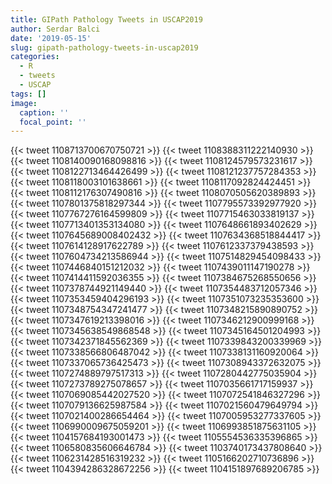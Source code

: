 ```yaml
---
title: GIPath Pathology Tweets in USCAP2019
author: Serdar Balci
date: '2019-05-15'
slug: gipath-pathology-tweets-in-uscap2019
categories:
  - R
  - tweets
  - USCAP
tags: []
image:
  caption: ''
  focal_point: ''
---
```




{{< tweet  1108713700670750721 >}}
{{< tweet  1108388311222140930 >}}
{{< tweet  1108140090168098816 >}}
{{< tweet  1108124579573231617 >}}
{{< tweet  1108122713464426499 >}}
{{< tweet  1108121237757284353 >}}
{{< tweet  1108118003101638661 >}}
{{< tweet  1108117092824424451 >}}
{{< tweet  1108112176307490816 >}}
{{< tweet  1108070505620389893 >}}
{{< tweet  1107801375818297344 >}}
{{< tweet  1107795573392977920 >}}
{{< tweet  1107767276164599809 >}}
{{< tweet  1107715463033819137 >}}
{{< tweet  1107713401353134080 >}}
{{< tweet  1107648661893402629 >}}
{{< tweet  1107645689008402432 >}}
{{< tweet  1107634368518844417 >}}
{{< tweet  1107614128917622789 >}}
{{< tweet  1107612337379438593 >}}
{{< tweet  1107604734213586944 >}}
{{< tweet  1107514829454098433 >}}
{{< tweet  1107446840151212032 >}}
{{< tweet  1107439011147190278 >}}
{{< tweet  1107414411592036355 >}}
{{< tweet  1107384675268550656 >}}
{{< tweet  1107378744921149440 >}}
{{< tweet  1107354483712057346 >}}
{{< tweet  1107353459404296193 >}}
{{< tweet  1107351073235353600 >}}
{{< tweet  1107348754347241477 >}}
{{< tweet  1107348215890890752 >}}
{{< tweet  1107347619213398016 >}}
{{< tweet  1107346212900999168 >}}
{{< tweet  1107345638549868548 >}}
{{< tweet  1107345164501204993 >}}
{{< tweet  1107342371845562369 >}}
{{< tweet  1107339843200339969 >}}
{{< tweet  1107338566806487042 >}}
{{< tweet  1107338131160920064 >}}
{{< tweet  1107337065736425473 >}}
{{< tweet  1107308943372632075 >}}
{{< tweet  1107274889797517313 >}}
{{< tweet  1107280442775035904 >}}
{{< tweet  1107273789275078657 >}}
{{< tweet  1107035661717159937 >}}
{{< tweet  1107069085442027520 >}}
{{< tweet  1107072541846327296 >}}
{{< tweet  1107079136625987584 >}}
{{< tweet  1107021560479649794 >}}
{{< tweet  1107021400286654464 >}}
{{< tweet  1107005953277337605 >}}
{{< tweet  1106990009675059201 >}}
{{< tweet  1106993851875631105 >}}
{{< tweet  1104157684193001473 >}}
{{< tweet  1105554536335396865 >}}
{{< tweet  1106580835606646784 >}}
{{< tweet  1103740173437808640 >}}
{{< tweet  1106231428516319232 >}}
{{< tweet  1105166202710736896 >}}
{{< tweet  1104394286328672256 >}}
{{< tweet  1104151897689206785 >}}

